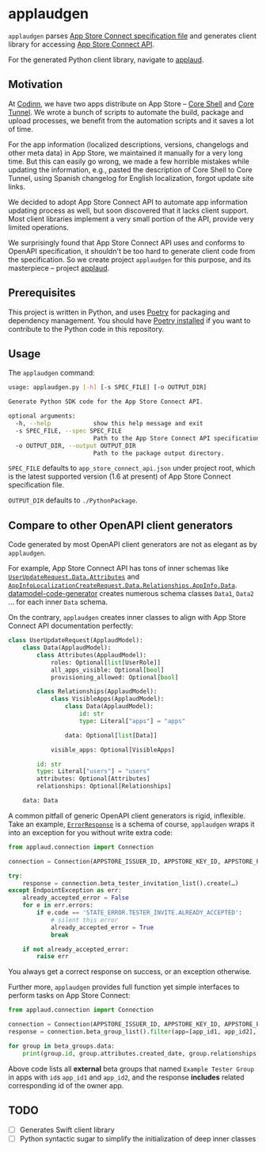 # applaudgen

`applaudgen` parses [App Store Connect specification file](https://developer.apple.com/sample-code/app-store-connect/app-store-connect-openapi-specification.zip) and generates client library for accessing [App Store Connect API](https://developer.apple.com/documentation/appstoreconnectapi).

For the generated Python client library, navigate to [applaud](https://github.com/codinn/applaud).

## Motivation

At [Codinn](https://codinn.com), we have two apps distribute on App Store – [Core Shell](https://apps.apple.com/cn/app/core-shell/id1354319581?l=en&mt=12) and [Core Tunnel](https://apps.apple.com/cn/app/core-tunnel/id1354318707?l=en&mt=12). We wrote a bunch of scripts to automate the build, package and upload processes, we benefit from the automation scripts and it saves a lot of time.

For the app information (localized descriptions, versions, changelogs and other meta data) in App Store, we maintained it manually for a very long time. But this can easily go wrong, we made a few horrible mistakes while updating the information, e.g., pasted the description of Core Shell to Core Tunnel, using Spanish changelog for English localization, forgot update site links.

We decided to adopt App Store Connect API to automate app information updating process as well, but soon discovered that it lacks client support. Most client libraries implement a very small portion of the API, provide very limited operations.

We surprisingly found that App Store Connect API uses and conforms to OpenAPI specification, it shouldn't be too hard to generate client code from the specification. So we create project `applaudgen` for this purpose, and its masterpiece – project [applaud](https://github.com/codinn/applaud).

## Prerequisites

This project is written in Python, and uses [Poetry](https://python-poetry.org/) for packaging and dependency management. You should have [Poetry installed](https://python-poetry.org/docs/#installation) if you want to contribute to the Python code in this repository.

## Usage

The `applaudgen` command:
```bash
usage: applaudgen.py [-h] [-s SPEC_FILE] [-o OUTPUT_DIR]

Generate Python SDK code for the App Store Connect API.

optional arguments:
  -h, --help            show this help message and exit
  -s SPEC_FILE, --spec SPEC_FILE
                        Path to the App Store Connect API specification file.
  -o OUTPUT_DIR, --output OUTPUT_DIR
                        Path to the package output directory.
```

`SPEC_FILE` defaults to `app_store_connect_api.json` under project root, which is the latest supported version (1.6 at present) of App Store Connect specification file.

`OUTPUT_DIR` defaults to `./PythonPackage`.

## Compare to other OpenAPI client generators

Code generated by most OpenAPI client generators are not as elegant as by `applaudgen`.

For example, App Store Connect API has tons of inner schemas like [`UserUpdateRequest.Data.Attributes`](https://developer.apple.com/documentation/appstoreconnectapi/userupdaterequest/data/attributes) and [`AppInfoLocalizationCreateRequest.Data.Relationships.AppInfo.Data`](https://developer.apple.com/documentation/appstoreconnectapi/appinfolocalizationcreaterequest/data/relationships/appinfo/data). [datamodel-code-generator](https://github.com/koxudaxi/datamodel-code-generator) creates numerous schema classes `Data1`, `Data2` … for each inner `Data` schema.

On the contrary, `applaudgen` creates inner classes to align with App Store Connect API documentation perfectly:
```python
class UserUpdateRequest(ApplaudModel):
    class Data(ApplaudModel):
        class Attributes(ApplaudModel):
            roles: Optional[list[UserRole]]
            all_apps_visible: Optional[bool]
            provisioning_allowed: Optional[bool]

        class Relationships(ApplaudModel):
            class VisibleApps(ApplaudModel):
                class Data(ApplaudModel):
                    id: str
                    type: Literal["apps"] = "apps"

                data: Optional[list[Data]]

            visible_apps: Optional[VisibleApps]

        id: str
        type: Literal["users"] = "users"
        attributes: Optional[Attributes]
        relationships: Optional[Relationships]

    data: Data
```

A common pitfall of generic OpenAPI client generators is rigid, inflexible. Take an example, [`ErrorResponse`](https://developer.apple.com/documentation/appstoreconnectapi/errorresponse) is a schema of course, `applaudgen` wraps it into an exception for you without write extra code:

```python
from applaud.connection import Connection

connection = Connection(APPSTORE_ISSUER_ID, APPSTORE_KEY_ID, APPSTORE_PRIVATE_KEY)

try:
    response = connection.beta_tester_invitation_list().create(…)
except EndpointException as err:
    already_accepted_error = False
    for e in err.errors:
        if e.code == 'STATE_ERROR.TESTER_INVITE.ALREADY_ACCEPTED':
            # silent this error
            already_accepted_error = True
            break

    if not already_accepted_error:
        raise err
```

You always get a correct response on success, or an exception otherwise.


Further more, `applaudgen` provides full function yet simple interfaces to perform tasks on App Store Connect:
```python
from applaud.connection import Connection

connection = Connection(APPSTORE_ISSUER_ID, APPSTORE_KEY_ID, APPSTORE_PRIVATE_KEY)
response = connection.beta_group_list().filter(app=[app_id1, app_id2], name="Example Tester Group", is_internal_group=False).include(BetaGroupListEndpoint.Include.APP).get()

for group in beta_groups.data:
    print(group.id, group.attributes.created_date, group.relationships.app.data.id)
```

Above code lists all **external** beta groups that named `Example Tester Group` in apps with `id`s `app_id1` and `app_id2`, and the response **includes** related corresponding id of the owner app.

## TODO

- [ ] Generates Swift client library
- [ ] Python syntactic sugar to simplify the initialization of deep inner classes

